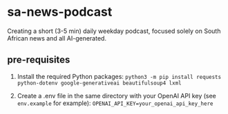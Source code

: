 # sa-news-podcast
Creating a short (3-5 min) daily weekday podcast, focused solely on South African news and all AI-generated.

## pre-requisites
1. Install the required Python packages:
`python3 -m pip install requests python-dotenv google-generativeai beautifulsoup4 lxml`

2. Create a .env file in the same directory with your OpenAI API key (see `env.example` for example):
`OPENAI_API_KEY=your_openai_api_key_here`

